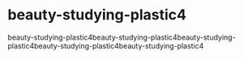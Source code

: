 # beauty-studying-plastic4
beauty-studying-plastic4beauty-studying-plastic4beauty-studying-plastic4beauty-studying-plastic4beauty-studying-plastic4
